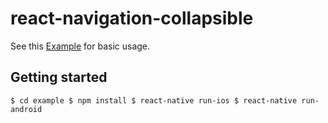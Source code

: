 # react-navigation-collapsible

See this [Example](https://github.com/benevbright/react-navigation-collapsible/tree/master/example) for basic usage.


## Getting started

`$ cd example
$ npm install
$ react-native run-ios
$ react-native run-android`
